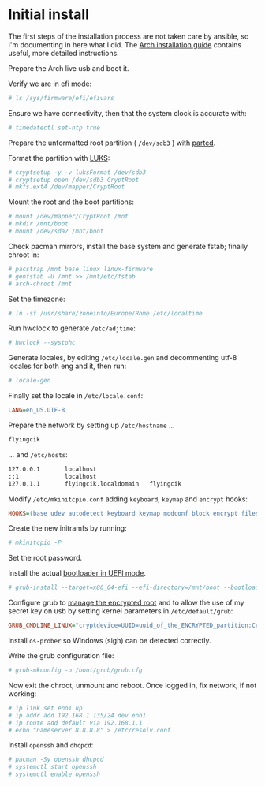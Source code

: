 # Initial install

The first steps of the installation process are not taken care by ansible, so I'm documenting in here what I did.
The [Arch installation guide](https://wiki.archlinux.org/index.php/installation_guide)
contains useful, more detailed instructions.

Prepare the Arch live usb and boot it.

Verify we are in efi mode:

```bash
# ls /sys/firmware/efi/efivars
```

Ensure we have connectivity, then that the system clock is accurate with:

```bash
# timedatectl set-ntp true
```

Prepare the unformatted root partition ( `/dev/sdb3` ) with [parted](https://wiki.archlinux.org/index.php/Parted).

Format the partition with [LUKS](https://wiki.archlinux.org/index.php/Dm-crypt/Encrypting_an_entire_system#LUKS_on_a_partition):

```bash
# cryptsetup -y -v luksFormat /dev/sdb3
# cryptsetup open /dev/sdb3 CryptRoot
# mkfs.ext4 /dev/mapper/CryptRoot
```

Mount the root and the boot partitions:

```bash
# mount /dev/mapper/CryptRoot /mnt
# mkdir /mnt/boot
# mount /dev/sda2 /mnt/boot
```

Check pacman mirrors, install the base system and generate fstab; finally chroot in:

```bash
# pacstrap /mnt base linux linux-firmware
# genfstab -U /mnt >> /mnt/etc/fstab
# arch-chroot /mnt
```

Set the timezone:

```bash
# ln -sf /usr/share/zoneinfo/Europe/Rome /etc/localtime
```

Run hwclock to generate `/etc/adjtime`:

```bash
# hwclock --systohc
```

Generate locales, by editing `/etc/locale.gen` and decommenting utf-8 locales for
both eng and it, then run:

```bash
# locale-gen
```

Finally set the locale in `/etc/locale.conf`:

```ini
LANG=en_US.UTF-8
```

Prepare the network by setting up `/etc/hostname` ...

```bash
flyingcik
```

... and `/etc/hosts`:

```bash
127.0.0.1	    localhost
::1		        localhost
127.0.1.1	    flyingcik.localdomain	flyingcik
```

Modify `/etc/mkinitcpio.conf` adding `keyboard`, `keymap` and `encrypt` hooks:

```ini
HOOKS=(base udev autodetect keyboard keymap modconf block encrypt filesystems keyboard fsck)
```

Create the new initramfs by running:

```bash
# mkinitcpio -P
```

Set the root password.

Install the actual [bootloader in UEFI mode](https://wiki.archlinux.org/index.php/GRUB#UEFI_systems).

```bash
# grub-install --target=x86_64-efi --efi-directory=/mnt/boot --bootloader-id=GRUB
```

Configure grub to [manage the encrypted root](https://wiki.archlinux.org/index.php/Dm-crypt/System_configuration#Boot_loader) and to allow the use of my secret key on usb by setting kernel parameters in `/etc/default/grub`:

```ini
GRUB_CMDLINE_LINUX="cryptdevice=UUID=uuid_of_the_ENCRYPTED_partition:CryptRoot cryptkey=UUID=uuid_of_the_key_partition:ext4:/key_path"
```

Install `os-prober` so Windows (sigh) can be detected correctly.

Write the grub configuration file:

```bash
# grub-mkconfig -o /boot/grub/grub.cfg
```

Now exit the chroot, unmount and reboot. Once logged in, fix network, if not working:

```bash
# ip link set eno1 up
# ip addr add 192.168.1.135/24 dev eno1
# ip route add default via 192.168.1.1
# echo "nameserver 8.8.8.8" > /etc/resolv.conf
```

Install `openssh` and `dhcpcd`:

```bash
# pacman -Sy openssh dhcpcd
# systemctl start openssh
# systemctl enable openssh
```

